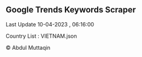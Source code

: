 

## Google Trends Keywords Scraper 
 
Last Update 10-04-2023 , 06:16:00

Country List :
VIETNAM.json



© Abdul Muttaqin 
